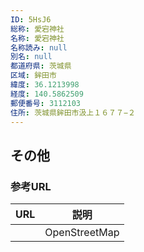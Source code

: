 ```yaml
---
ID: 5HsJ6
総称: 愛宕神社
名称: 愛宕神社
名称読み: null
別名: null
都道府県: 茨城県
区域: 鉾田市
緯度: 36.1213998
経度: 140.5862509
郵便番号: 3112103
住所: 茨城県鉾田市汲上１６７７−２
---
```


## その他

### 参考URL

| URL | 説明          |
| --- | ------------- |
|     | OpenStreetMap |
